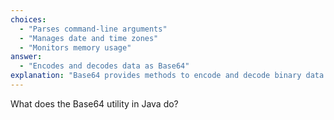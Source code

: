 ```yaml
---
choices:
  - "Parses command-line arguments"
  - "Manages date and time zones"
  - "Monitors memory usage"
answer:
  - "Encodes and decodes data as Base64"
explanation: "Base64 provides methods to encode and decode binary data to and from base64-encoded strings."
---
```


What does the Base64 utility in Java do?
